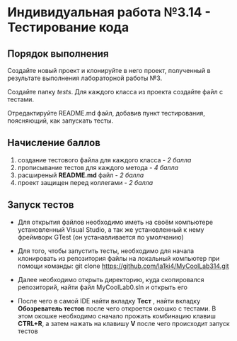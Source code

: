 # Индивидуальная работа №3.14 - Тестирование кода

## Порядок выполнения

Создайте новый проект и клонируйте в него проект, полученный в результате выполнения лабораторной работы №3.

Создайте папку _tests_. Для каждого класса из проекта создайте файл с тестами.

Отредактируйте README.md файл, добавив пункт тестирования, поясняющий, как запускать тесты.


## Начисление баллов


 1. создание тестового файла для каждого класса - _2 балла_
 2. прописывание тестов для каждого метода - _4 балла_
 3. расширеный __README.md__ файл - _2 балла_
 4. проект защищен перед коллегами - _2 балла_

## Запуск тестов
* Для открытия файлов необходимо иметь на своём компьютере установленный Visual Studio, а так же установленный к нему фреймворк GTest (он устанавливается по умолчанию)

* Для того, чтобы запустить тесты, необходимо для начала клонировать из репозитория файлы на локальный компьютер при помощи команды:
git clone https://github.com/la1ki4/MyCoolLab314.git

* Далее необходимо открыть директорию, куда скопировался репозиторий, найти файл MyCoolLab0.sln и открыть его

* После чего в самой IDE найти вкладку __Тест__ , найти вкладку __Обозреватель тестов__ после чего откроется окошко с тестами. В этом окошке необходимо сначало прожать комбинацию клавиш __CTRL+R__, а затем нажать на клавишу __V__ после чего происходит запуск тестов




